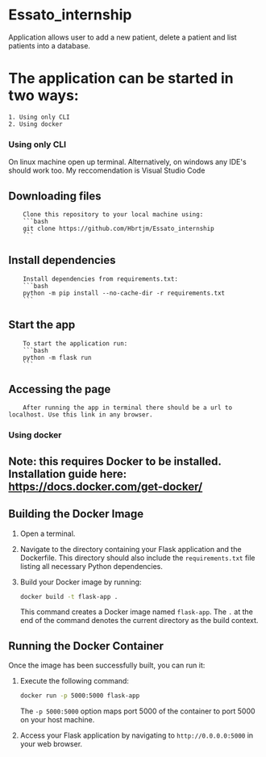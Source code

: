 # Essato_internship
Application allows user to add a new patient,  delete a patient and list patients into a database.

# The application can be started in two ways:

    1. Using only CLI
    2. Using docker

### Using only CLI

On linux machine open up terminal. Alternatively, on windows any IDE's should work too. My reccomendation is Visual Studio Code

##    Downloading files
        
        Clone this repository to your local machine using:
        ```bash
        git clone https://github.com/Hbrtjm/Essato_internship
        ```
## Install dependencies
        
        Install dependencies from requirements.txt:
        ```bash
        python -m pip install --no-cache-dir -r requirements.txt
        ```

## Start the app

        To start the application run:
        ```bash
        python -m flask run
        ```

## Accessing the page

        After running the app in terminal there should be a url to localhost. Use this link in any browser.


### Using docker 

## Note: this requires Docker to be installed. Installation guide here: https://docs.docker.com/get-docker/ 

## Building the Docker Image

1. Open a terminal.

2. Navigate to the directory containing your Flask application and the Dockerfile. This directory should also include the `requirements.txt` file listing all necessary Python dependencies.

3. Build your Docker image by running:

    ```bash
    docker build -t flask-app .
    ```

    This command creates a Docker image named `flask-app`. The `.` at the end of the command denotes the current directory as the build context.

## Running the Docker Container

Once the image has been successfully built, you can run it:

1. Execute the following command:

    ```bash
    docker run -p 5000:5000 flask-app
    ```

    The `-p 5000:5000` option maps port 5000 of the container to port 5000 on your host machine.

2. Access your Flask application by navigating to `http://0.0.0.0:5000` in your web browser.

